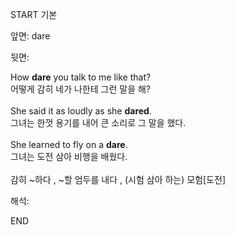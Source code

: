 START
기본

앞면:
dare


뒷면:
<div><div>How <strong>dare</strong> you talk to me like that? </div><div><div>어떻게 감히 네가 나한테 그런 말을 해?</div></div></div><div><br></div><div>She said it as loudly as she <b>dared</b>. <br></div><div><div>그녀는 한껏 용기를 내어 큰 소리로 그 말을 했다.</div></div><div><br></div><div><div>She learned to fly on a <strong>dare</strong>. </div><div><div>그녀는 도전 삼아 비행을 배웠다.</div></div></div><div><br></div><div>감히 ~하다 , ~<span>할 엄두를 내다</span> , (시험 삼아 하는) 모험[도전]</div>


해석:
<!--ID: 1746614453713-->
END